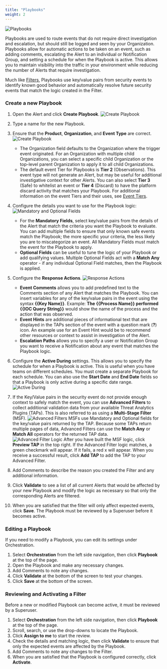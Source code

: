 ```yaml
---
title: "Playbooks"
weight: 2
---
```

![Playbooks](/ztap/media/playbooks_main.png)

Playbooks are used to route events that do not require direct investigation and escalation, but should still be logged and seen by your Organization. Playbooks allow for automatic actions to be taken on an event, such as adding comments, escalating the Alert to an individual or Notification Group, and setting a schedule for when the Playbook is active. This allows you to maintain visibility into the traffic in your environment while reducing the number of Alerts that require investigation.

Much like [Filters](/ztap/orchestration/filters/), Playbooks use key/value pairs from security events to identify known good behavior and automatically resolve future security events that match the logic created in the Filter.

### Create a new Playbook

1.	Open the Alert and click **Create Playbook**.
![Create Playbook](/ztap/media/create_filter_playbook.png)
2.	Type a name for the new Playbook.
3.	Ensure that the **Product**, **Organization**, and **Event Type** are correct.
![Create Playbook](/ztap/media/playbooks_create_1.png)
    - The Organization field defaults to the Organization where the trigger event originated. For an Organization with multiple child Organizations, you can select a specific child Organization or the top-level parent Organization to apply it to all child Organizations.
    - The default event Tier for Playbooks is **Tier 2** (Observations). This event type will not generate an Alert, but may be useful for additional investigative context for other Alerts. You can also select **Tier 3** (Safe) to whitelist an event or **Tier 4** (Discard) to have the platform discard activity that matches your Playbook. For additional information on the event Tiers and their uses, see [Event Tiers](/ztap/alerts/event_tiers/).
   
4.	Configure the details you want to use for the Playbook logic:
![Mandatory and Optional Fields](/ztap/media/playbooks_create_2.png)
    - For the **Mandatory Fields**, select key/value pairs from the details of the Alert that match the criteria you want the Playbook to evaluate. 
    You can add multiple fields to ensure that only known safe events match the Playbook; the more specific your criteria, the less likely you are to miscategorize an event. All Mandatory Fields must match the event for the Playbook to apply.
    - **Optional Fields** can be useful to tune the logic of your Playbook or add qualifying values. Multiple Optional Fields act with a **Match Any** operator - if any individual Optional Field matches, then the Playbook is applied. 
5. Configure the **Response Actions**.
![Response Actions](/ztap/media/playbooks_create_3.png)
   - **Event Comments** allows you to add predefined text to the Comments section of any Alert that matches the Playbook. You can insert variables for any of the key/value pairs in the event using the syntax **{{Key Name}}**. Example: **The {{Process Name}} performed {{IOC Query String}}** would show the name of the process and the action that was observed.
   - **Event Hints** are additional pieces of informational text that are displayed in the TAPs section of the event with a question mark (**?**) icon. An example use for an Event Hint would be to recommend other resources or context to assist in investigation of the Alert.
   - **Escalation Paths** allows you to specify a user or Notification Group you want to receive a Notification about any event that matches the Playbook logic.
6. Configure the **Active During** settings. This allows you to specify the schedule for when a Playbook is active. This is useful when you have teams on different schedules. You must create a separate Playbook for each schedule. You can also use the **Start Date** and **End Date** fields so that a Playbook is only active during a specific date range.
![Active During](/ztap/media/playbooks_create_4.png)
4. If the Key/Value pairs in the security event do not provide enough context to safely match the event, you can use **Advanced Filters** to collect additional validation data from your available Threat Analytics Plugins (TAPs). This is also referred to as using a  **Multi-Stage Filter** (MSF). 
![Advanced Filters](/ztap/media/playbooks_create_5.png)
    MSFs use Mandatory and Optional fields for the key/value pairs returned by the TAP. Because some TAPs return multiple pages of data, Advanced Filters can use the **Match Any** or **Match All** operators for the returned TAP data.    
![Advanced Filter Logic](/ztap/media/filters_advanced_3.png)
    After you have built the MSF logic, click  **Preview TAP** in the top right. If the Advanced Filter logic matches, a green checkmark will appear. If it fails, a red x will appear. When you receive a successful result, click **Add TAP** to add the TAP to your Advanced Filter. 
    
5.	Add Comments to describe the reason you created the Filter and any additional information.
6.	Click **Validate** to see a list of all current Alerts that would be affected by your new Playbook and modify the logic as necessary so that only the corresponding Alerts are filtered.
7.	When you are satisfied that the filter will only affect expected events, click **Save**. The Playbook must be reviewed by a Superuser before it becomes active.

### Editing a Playbook
If you need to modify a Playbook, you can edit its settings under Orchestration.
1. Select **Orchestration** from the left side navigation, then click **Playbook** at the top of the page.
2. Open the Playbook and make any necessary changes.
3. Add Comments to note any changes.
4. Click **Validate** at the bottom of the screen to test your changes.
5. Click **Save** at the bottom of the screen. 

### Reviewing and Activating a Filter
Before a new or modified Playbook can become active, it must be reviewed by a Superuser.
1. Select **Orchestration** from the left side navigation, then click **Playbook** at the top of the page.
2. Scroll, search, or use the drop-downs to locate the Playbook.
3. Click **Assign to me** to start the review.
4. Check the details and matching logic, then click **Validate** to ensure that only the expected events are affected by the Playbook.
5. Add Comments to note any changes to the Filter.
6. When you are satisfied that the Playbook is configured correctly, click **Activate**.
